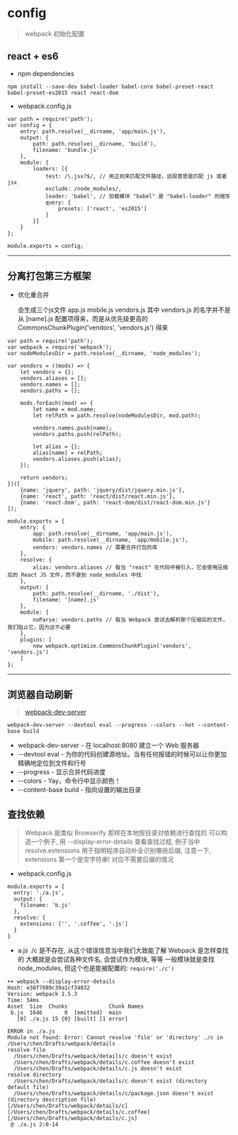 # config
> webpack 初始化配置

## react + es6
* npm dependencies

`npm install --save-dev babel-loader babel-core babel-preset-react babel-preset-es2015 react react-dom`

* webpack.config.js

```
var path = require('path');
var config = {
    entry: path.resolve(__dirname, 'app/main.js'),
    output: {
        path: path.resolve(__dirname, 'build'),
        filename: 'bundle.js'
    },
    module: {
        loaders: [{
            test: /\.jsx?$/, // 用正则来匹配文件路径，这段意思是匹配 js 或者 jsx
            exclude: /node_modules/,
            loader: 'babel', // 加载模块 "babel" 是 "babel-loader" 的缩写
            query: {
                presets: ['react', 'es2015']
            }
        }]
    }
};

module.exports = config;
```

---

## 分离打包第三方框架
* 优化重合并

    会生成三个js文件 app.js mobile.js vendors.js 其中 vendors.js 的名字并不是从 [name].js 配置项得来，而是从优先级更高的 CommonsChunkPlugin('vendors', 'vendors.js') 得来
```
var path = require('path');
var webpack = require('webpack');
var nodeModulesDir = path.resolve(__dirname, 'node_modules');

var vendors = ((mods) => {
    let vendors = {};
    vendors.aliases = [];
    vendors.names = [];
    vendors.paths = [];

    mods.forEach((mod) => {
        let name = mod.name;
        let relPath = path.resolve(nodeModulesDir, mod.path);

        vendors.names.push(name);
        vendors.paths.push(relPath);

        let alias = {};
        alias[name] = relPath;
        vendors.aliases.push(alias);
    });

    return vendors;
})([
    {name: 'jquery', path: 'jquery/dist/jquery.min.js'},
    {name: 'react', path: 'react/dist/react.min.js'},
    {name: 'react-dom', path: 'react-dom/dist/react-dom.min.js'}
]);

module.exports = {
    entry: {
        app: path.resolve(__dirname, 'app/main.js'),
        mobile: path.resolve(__dirname, 'app/mobile.js'),
        vendors: vendors.names // 需要合并打包的库
    },
    resolve: {
        alias: vendors.aliases // 每当 "react" 在代码中被引入，它会使用压缩后的 React JS 文件，而不是到 node_modules 中找
    },
    output: {
        path: path.resolve(__dirname, './dist'),
        filename: '[name].js'
    },
    module: {
        noParse: vendors.paths // 每当 Webpack 尝试去解析那个压缩后的文件，我们阻止它，因为这不必要
    },
    plugins: [
        new webpack.optimize.CommonsChunkPlugin('vendors', 'vendors.js')
    ]
};
```

---

## 浏览器自动刷新
> [webpack-dev-server](http://fakefish.github.io/react-webpack-cookbook/Running-a-workflow.html)

`webpack-dev-server --devtool eval --progress --colors --hot --content-base build`

* webpack-dev-server - 在 localhost:8080 建立一个 Web 服务器
* --devtool eval - 为你的代码创建源地址。当有任何报错的时候可以让你更加精确地定位到文件和行号
* --progress - 显示合并代码进度
* --colors - Yay，命令行中显示颜色！
* --content-base build - 指向设置的输出目录

## 查找依赖
> Webpack 是类似 Browserify 那样在本地按目录对依赖进行查找的 可以构造一个例子, 用 --display-error-details 查看查找过程, 例子当中 resolve.extensions 用于指明程序自动补全识别哪些后缀, 注意一下, extensions 第一个是空字符串! 对应不需要后缀的情况

* webpack.config.js
```
module.exports = {
  entry: './a.js',
  output: {
    filename: 'b.js'
  },
  resolve: {
    extensions: ['', '.coffee', '.js']
  }
}
```

* a.js
    ./c 是不存在, 从这个错误信息当中我们大致能了解 Webpack 是怎样查找的 大概就是会尝试各种文件名, 会尝试作为模块, 等等 一般模块就是查找 node_modules, 但这个也是能被配置的:
`require('./c')`
```
➤➤ webpack --display-error-details
Hash: e38f7089c39a1cf34032
Version: webpack 1.5.3
Time: 54ms
Asset  Size  Chunks             Chunk Names
 b.js  1646       0  [emitted]  main
   [0] ./a.js 15 {0} [built] [1 error]

ERROR in ./a.js
Module not found: Error: Cannot resolve 'file' or 'directory' ./c in /Users/chen/Drafts/webpack/details
resolve file
  /Users/chen/Drafts/webpack/details/c doesn't exist
  /Users/chen/Drafts/webpack/details/c.coffee doesn't exist
  /Users/chen/Drafts/webpack/details/c.js doesn't exist
resolve directory
  /Users/chen/Drafts/webpack/details/c doesn't exist (directory default file)
  /Users/chen/Drafts/webpack/details/c/package.json doesn't exist (directory description file)
[/Users/chen/Drafts/webpack/details/c]
[/Users/chen/Drafts/webpack/details/c.coffee]
[/Users/chen/Drafts/webpack/details/c.js]
 @ ./a.js 2:0-14
```